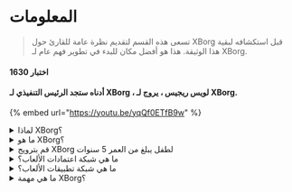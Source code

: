 # المعلومات

> تسعى هذه القسم لتقديم نظرة عامة للقارئ حول XBorg قبل استكشافه لبقية هذا الوثيقة. هذا هو أفضل مكان للبدء في تطوير فهم عام لـ XBorg.

#### اختبار 1630

#### أدناه ستجد الرئيس التنفيذي لـ XBorg ، لويس ريجيس ، يروج لـ XBorg.

{% embed url="https://youtu.be/yqQf0ETfB9w" %}

<details>

<summary>لماذا XBorg؟</summary>

في المجتمع الحالي ، حيث يصبح الوقت الفراغي متزايدًا ، يقضي اللاعبون ساعات لا تحصى في عوالم الألعاب. ومع ذلك ، يتم تقدير البيانات التي تولدها هذه التجارب بشكل غير كاف ومتشظ في العديد من الألعاب. يدرك XBorg قيمة وقت اللاعبين ويسعى لجعل بياناتهم ذات مغزى وقيمة.

يتفاقم مشكلة تجزئة بيانات اللاعبين بسبب حقيقة أن اللاعبين لا يتم مكافأتهم دائمًا على مساهماتهم في نجاح اللعبة. على الرغم من أنهم جزء لا يتجزأ من نظام الألعاب ، إلا أن اللاعبين غالبًا ما يفشلون في إدراك أي قيمة تولدها لعبهم. هذه المشكلة الكبيرة تؤثر على العديد من اللاعبين وتستدعي حلاً.

</details>

<details>

<summary>ما هو XBorg؟</summary>

XBorg يقوم بثورة في صناعة الألعاب من خلال تمكين اللاعبين من إنشاء هويتهم الرقمية للألعاب من خلال شبكة الاعتمادات. إنه يمهد الطريق لجيل جديد من تطبيقات الألعاب المحسنة وحالات الاستخدام.

مع إمكانية جذب عشرات الملايين من اللاعبين إلى نظام Web3 ، فإن XBorg مستعد لتحويل مستقبل الألعاب كما نعرفها.

يتم دعم XBorg من قبل أفضل العلامات التجارية والمستثمرين في Web3 ويعتبر موطنًا لأكثر اللاعبين تنافسية في ألعاب Web3.

</details>

<details>

<summary>قم بترويج XBorg لطفل يبلغ من العمر 5 سنوات</summary>

مرحبًا يا صغيري! هل لعبت أي ألعاب على جهازك اللوحي أو هاتفك؟ حسنًا ، هناك شيء جديد حقًا ورائع يسمى XBorg سيجعل تجربة اللعب الخاصة بك أكثر متعة!

XBorg هو أداة خاصة تساعدك على إنشاء شخصيتك الرقمية الخاصة التي يمكنك استخدامها للعب الألعاب. إنه مثل صنع بطل خارق خاص بك!

وأفضل جزء هو أن بطلك الخارق يمنحك قوى خارقة في تطبيقات الألعاب الأخرى الرائعة أيضًا. إنه مثل إعطاء قوى خارقة لكل لاعب على وجه الكوكب.

XBorg يتم دعمه من قبل بعض الأشخاص المهمين والذكيين الذين يعتقدون أنه سيغير طريقة لعبنا للألعاب في المستقبل. لذا استعد ، لأن XBorg سيكون أمرًا كبيرًا حقًا!

</details>

<details>

<summary>ما هي شبكة اعتمادات الألعاب؟</summary>

شبكة الاعتمادات هي مثل مركز بيانات الألعاب الشخصي لكل لاعب. إنه يجمع جميع بيانات اللاعبين من الألعاب والتطبيقات المختلفة في هوية واحدة ، مثل أدائهم في اللعبة ، والمجتمعات الألعاب التي ينتمون إليها ، وعدد البطولات التي فازوا بها. إنها الهوية الرقمية للاعبين.

يتتبع نظامنا ثلاثة أنواع من بيانات المستخدم:

1. مشاركة الرياضات الإلكترونية
2. أداء الألعاب
3. النشاط الاجتماعي / الجماهيري

نجمع هذه البيانات من منصات شهيرة مثل Steam و FaceIt و Riot Games و Twitter و Discord ومصادر سلسلة الكتل.

من الناحية التقنية ، تستخدم شبكة اعتمادات الألعاب الرموز المرتبطة بالروح (NFTs غير القابلة للتحويل) لتخزين المقاييس الخاصة بهم بأمان. يضمن لاعبونا المجمع المتقدم للبيانات ، XBorg ، أن يمتلك اللاعبون بياناتهم بالكامل.

شبكة الاعتمادات هي القاعدة التي تسمح بإنشاء تطبيقات ألعاب محسنة وألعاب متصلة بهوية اللاعبين.

لذلك ، تخيل بروتوكول Lens للألعاب.

</details>

<details>

<summary>ما هي شبكة تطبيقات الألعاب؟</summary>

شبكة تطبيقات الألعاب هي مجموعة من تطبيقات الألعاب التي تستخدم هوية اللاعب الرقمية. يمكن استخدام شبكة الاعتمادات الخاصة بنا لإنشاء تطبيقات ألعاب متقدمة أكثر ، مثل منصة البطولات التي تطابق اللاعبين بناءً على تاريخهم ، أو منصة إطلاق GameFi soulbound ، أو تطبيق مواعدة للألعاب يطابق اللاعبين بناءً على اعتماداتهم. يمكن أيضًا للعلامات التجارية استخدام هذه الشبكة لاستحواذ المستخدمين بناءً على بيانات اللاعب. تقدم شبكة تطبيقات الألعاب إمكانيات لا حصر لها لتجربة ألعاب شخصية وممتعة أكثر.\
\
نحن نعتزم استخدام شبكة الاعتمادات بدون إذن بحيث يمكن لأي مطورين بناء تطبيقات جديدة رائعة :)

</details>

<details>

<summary>ما هي مهمة XBorg؟</summary>

مهمتنا في XBorg هي تمكين اللاعبين على مستوى العالم من خلال توفير فرص الملكية والحوكمة وتجارب المستخدم الفائقة. نحن نعتقد بقوة أن مستقبل الألعاب يكمن في أيدي اللاعبين ، ونحن ملتزمون بأن نكون المنصة التي يمكن للاعبين من خلالها إنشاء وامتلاك حالات استخدام جديدة لصناعة الألعاب.

في XBorg ، نعطي أولوية لاحتياجات لاعبينا ونسعى لإنشاء بيئة تعزز التعاون والحوكمة المفتوحة واللامركزية والابتكار. هدفنا هو بناء مجتمع عالمي من اللاعبين الذين يمكنهم أن يتحكموا في تجاربهم في الألعاب ، ويخلقوا تطبيقاتهم الخاصة ، ويساهموا في نمو الصناعة.

نحن ملتزمون بتحقيق ذلك من خلال العمل عن كثب مع لاعبينا لإنشاء عالم أفضل للاعبي الألعاب في كل مكان.

</details>